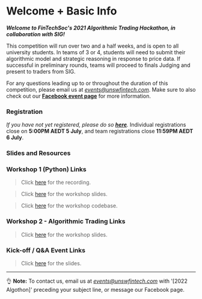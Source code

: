 # Welcome + Basic Info

***Welcome to FinTechSoc's 2021 Algorithmic Trading Hackathon, in collaboration with SIG!***
 

This competition will run over two and a half weeks, and is open to all university students. In teams of 3 or 4, students will need to submit their algorithmic model and strategic reasoning in response to price data. If successful in preliminary rounds, teams will proceed to finals Judging and present to traders from SIG.

For any questions leading up to or throughout the duration of this competition, please email us at *events@unswfintech.com*. Make sure to also check out our **[Facebook event page](https://fb.me/e/2z2DANFce)** for more information.

### **Registration**

*If you have not yet registered, please do so **[here](zhttps://forms.gle/vocK5MpcGVLHdvEL7)**.* Individual registrations close on **5:00PM AEDT 5 July**, and team registrations close **11:59PM AEDT 6 July**. 


### **Slides and Resources**

### Workshop 1 (Python) Links
> Click [here](https://zoom.us/rec/share/sF8EVA8-_VaUEnGM-3ZoIgSbD5bYyGoW1TXnYD1U71-A0PHdR_8DU116lU2Ab5Qi.OhWS8Dh6lV2ibvC9) for the recording.

> Click [here](https://unsw-my.sharepoint.com/:p:/g/personal/z5363065_ad_unsw_edu_au/EU0JccsEvXpAqg_s6zTMS2MBR3nhdrKBAT9pcOBlouPE_g?rtime=DCx2B_5U2kg) for the workshop slides.

> Click [here](https://replit.com/@UNSW-Fintech-So/AlgothonWorkshop1-Overview#main.py) for the workshop codebase.

### Workshop 2 - Algorithmic Trading Links 

> Click [here](https://drive.google.com/file/d/1qJPwl48jnsaiHP7QxfK7TlED60zx0UO2/view?usp=sharing) for the workshop slides.

### Kick-off / Q&A Event Links

> Click [here](https://drive.google.com/file/d/1G0wvL4JEmI67sesG6Sew-xuha0aIqR70/view?fbclid=IwAR2qx_o0H80EoLasI_0h7pxUlPSb4gmBrNBczCfZgeWARtuQhxkI1wlNmPI) for the slides.

---

👌 **Note:** To contact us, email us at *events@unswfintech.com* with '[2022 Algothon]' preceding your subject line, or message our Facebook page.